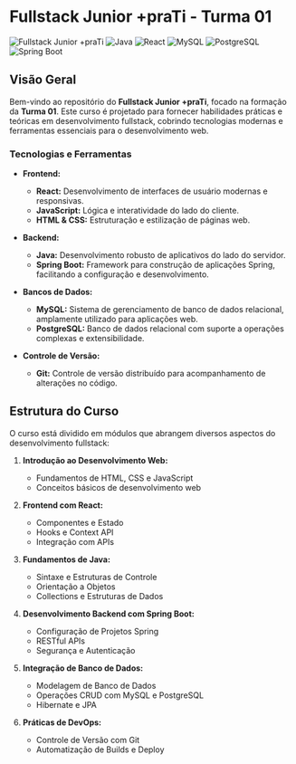 # Fullstack Junior +praTi - Turma 01

![Fullstack Junior +praTi](https://img.shields.io/badge/Fullstack-Development-blueviolet)
![Java](https://img.shields.io/badge/Java-007396)
![React](https://img.shields.io/badge/React-61DAFB)
![MySQL](https://img.shields.io/badge/MySQL-4479A1)
![PostgreSQL](https://img.shields.io/badge/PostgreSQL-336791)
![Spring Boot](https://img.shields.io/badge/Spring%20Boot-6DB33F)

## Visão Geral

Bem-vindo ao repositório do **Fullstack Junior +praTi**, focado na formação da **Turma 01**. Este curso é projetado para fornecer habilidades práticas e teóricas em desenvolvimento fullstack, cobrindo tecnologias modernas e ferramentas essenciais para o desenvolvimento web.

### Tecnologias e Ferramentas

- **Frontend:**
  - **React:** Desenvolvimento de interfaces de usuário modernas e responsivas.
  - **JavaScript:** Lógica e interatividade do lado do cliente.
  - **HTML & CSS:** Estruturação e estilização de páginas web.

- **Backend:**
  - **Java:** Desenvolvimento robusto de aplicativos do lado do servidor.
  - **Spring Boot:** Framework para construção de aplicações Spring, facilitando a configuração e desenvolvimento.
  
- **Bancos de Dados:**
  - **MySQL:** Sistema de gerenciamento de banco de dados relacional, amplamente utilizado para aplicações web.
  - **PostgreSQL:** Banco de dados relacional com suporte a operações complexas e extensibilidade.

- **Controle de Versão:**
  - **Git:** Controle de versão distribuído para acompanhamento de alterações no código.

## Estrutura do Curso

O curso está dividido em módulos que abrangem diversos aspectos do desenvolvimento fullstack:

1. **Introdução ao Desenvolvimento Web:**
   - Fundamentos de HTML, CSS e JavaScript
   - Conceitos básicos de desenvolvimento web

2. **Frontend com React:**
   - Componentes e Estado
   - Hooks e Context API
   - Integração com APIs

3. **Fundamentos de Java:**
   - Sintaxe e Estruturas de Controle
   - Orientação a Objetos
   - Collections e Estruturas de Dados

4. **Desenvolvimento Backend com Spring Boot:**
   - Configuração de Projetos Spring
   - RESTful APIs
   - Segurança e Autenticação

5. **Integração de Banco de Dados:**
   - Modelagem de Banco de Dados
   - Operações CRUD com MySQL e PostgreSQL
   - Hibernate e JPA

6. **Práticas de DevOps:**
   - Controle de Versão com Git
   - Automatização de Builds e Deploy
